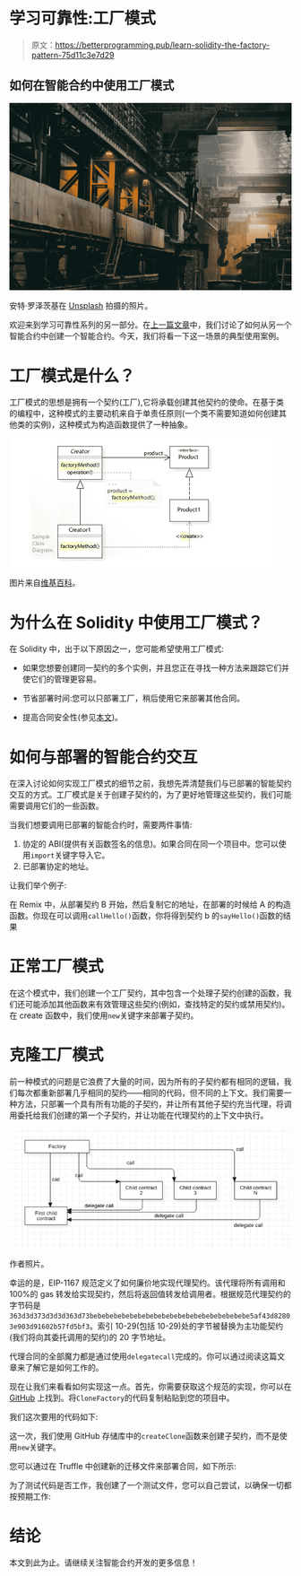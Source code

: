 # 学习可靠性:工厂模式

> 原文：<https://betterprogramming.pub/learn-solidity-the-factory-pattern-75d11c3e7d29>

## 如何在智能合约中使用工厂模式

![](img/de50507f629ddfcbfede71b2073b0d9c.png)

安特·罗泽茨基在 [Unsplash](https://unsplash.com?utm_source=medium&utm_medium=referral) 拍摄的照片。

欢迎来到学习可靠性系列的另一部分。在[上一篇文章](https://medium.com/better-programming/learn-solidity-smart-contract-creation-and-inheritance-8424adac3570)中，我们讨论了如何从另一个智能合约中创建一个智能合约。今天，我们将看一下这一场景的典型使用案例。

# 工厂模式是什么？

工厂模式的思想是拥有一个契约(工厂),它将承载创建其他契约的使命。在基于类的编程中，这种模式的主要动机来自于单责任原则(一个类不需要知道如何创建其他类的实例)，这种模式为构造函数提供了一种抽象。

![](img/d96e3d63445459b2b32c5ab9659b9706.png)

图片来自[维基百科](https://en.wikipedia.org/wiki/Factory_method_pattern)。

# 为什么在 Solidity 中使用工厂模式？

在 Solidity 中，出于以下原因之一，您可能希望使用工厂模式:

*   如果您想要创建同一契约的多个实例，并且您正在寻找一种方法来跟踪它们并使它们的管理更容易。

*   节省部署时间:您可以只部署工厂，稍后使用它来部署其他合同。
*   提高合同安全性(参见[本文](https://consensys.net/diligence/blog/2019/09/factories-improve-smart-contract-security/))。

# 如何与部署的智能合约交互

在深入讨论如何实现工厂模式的细节之前，我想先弄清楚我们与已部署的智能契约交互的方式。工厂模式是关于创建子契约的，为了更好地管理这些契约，我们可能需要调用它们的一些函数。

当我们想要调用已部署的智能合约时，需要两件事情:

1.  协定的 ABI(提供有关函数签名的信息)。如果合同在同一个项目中。您可以使用`import`关键字导入它。
2.  已部署协定的地址。

让我们举个例子:

在 Remix 中，从部署契约 B 开始，然后复制它的地址，在部署的时候给 A 的构造函数。你现在可以调用`callHello()`函数，你将得到契约 b 的`sayHello()`函数的结果

# 正常工厂模式

在这个模式中，我们创建一个工厂契约，其中包含一个处理子契约创建的函数，我们还可能添加其他函数来有效管理这些契约(例如，查找特定的契约或禁用契约)。在 create 函数中，我们使用`new`关键字来部署子契约。

# 克隆工厂模式

前一种模式的问题是它浪费了大量的时间，因为所有的子契约都有相同的逻辑，我们每次都重新部署几乎相同的契约——相同的代码，但不同的上下文。我们需要一种方法，只部署一个具有所有功能的子契约，并让所有其他子契约充当代理，将调用委托给我们创建的第一个子契约，并让功能在代理契约的上下文中执行。

![](img/00931d392aaa78cda6c5ce5191e36708.png)

作者照片。

幸运的是，EIP-1167 规范定义了如何廉价地实现代理契约。该代理将所有调用和 100%的 gas 转发给实现契约，然后将返回值转发给调用者。根据规范代理契约的字节码是
`363d3d373d3d3d363d73bebebebebebebebebebebebebebebebebebebebe5af43d82803e903d91602b57fd5bf3`。索引 10-29(包括 10-29)处的字节被替换为主功能契约(我们将向其委托调用的契约)的 20 字节地址。

代理合同的全部魔力都是通过使用`delegatecall`完成的。你可以通过阅读这篇文章来了解它是如何工作的。

现在让我们来看看如何实现这一点。首先，你需要获取这个规范的实现，你可以在 [GitHub](https://github.com/optionality/clone-factory/blob/master/contracts/CloneFactory.sol) 上找到。将`CloneFactory`的代码复制粘贴到您的项目中。

我们这次要用的代码如下:

这一次，我们使用 GitHub 存储库中的`createClone`函数来创建子契约，而不是使用`new`关键字。

您可以通过在 Truffle 中创建新的迁移文件来部署合同，如下所示:

为了测试代码是否工作，我创建了一个测试文件，您可以自己尝试，以确保一切都按预期工作:

# 结论

本文到此为止。请继续关注智能合约开发的更多信息！